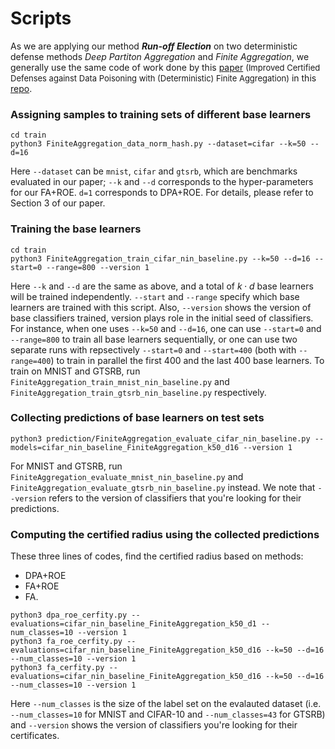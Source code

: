 # Scripts

As we are applying our method <b><i>Run-off Election</i></b> on two deterministic defense methods <i>Deep Partiton Aggregation</i> and <i>Finite Aggregation</i>, we generally use the same code of work done by this [paper](https://proceedings.mlr.press/v162/wang22m.html) <font size="2">(Improved Certified Defenses against Data Poisoning with (Deterministic) Finite Aggregation)</font> in this [repo](https://github.com/wangwenxiao/FiniteAggregation).

### Assigning samples to training sets of different base learners
```
cd train
python3 FiniteAggregation_data_norm_hash.py --dataset=cifar --k=50 --d=16
```
Here `--dataset` can be `mnist`, `cifar` and `gtsrb`, which are benchmarks evaluated in our paper; `--k` and `--d` corresponds to the hyper-parameters for our FA+ROE. `d=1` corresponds to DPA+ROE. For details, please refer to Section 3 of our paper.

### Training the base learners
```
cd train
python3 FiniteAggregation_train_cifar_nin_baseline.py --k=50 --d=16 --start=0 --range=800 --version 1
```
Here `--k` and `--d` are the same as above, and a total of $k\cdot d$ base learners will be trained independently. `--start` and `--range` specify which base learners are trained with this script. Also, `--version` shows the version of base classifiers trained, version plays role in the initial seed of classifiers.
For instance, when one uses `--k=50` and `--d=16`, one can use `--start=0` and `--range=800` to train all base learners sequentially, or one can use two separate runs with repsectively `--start=0` and `--start=400` (both with `--range=400`) to train in parallel the first 400 and the last 400 base learners.
To train on MNIST and GTSRB, run `FiniteAggregation_train_mnist_nin_baseline.py` and `FiniteAggregation_train_gtsrb_nin_baseline.py` respectively.


### Collecting predictions of base learners on test sets
```
python3 prediction/FiniteAggregation_evaluate_cifar_nin_baseline.py --models=cifar_nin_baseline_FiniteAggregation_k50_d16 --version 1
```
For MNIST and GTSRB, run `FiniteAggregation_evaluate_mnist_nin_baseline.py` and `FiniteAggregation_evaluate_gtsrb_nin_baseline.py` instead.
We note that `--version` refers to the version of classifiers that you're looking for their predictions.

### Computing the certified radius using the collected predictions
These three lines of codes, find the certified radius based on methods:
+ DPA+ROE
+ FA+ROE
+ FA.
```
python3 dpa_roe_cerfity.py --evaluations=cifar_nin_baseline_FiniteAggregation_k50_d1 --num_classes=10 --version 1
python3 fa_roe_cerfity.py --evaluations=cifar_nin_baseline_FiniteAggregation_k50_d16 --k=50 --d=16 --num_classes=10 --version 1
python3 fa_cerfity.py --evaluations=cifar_nin_baseline_FiniteAggregation_k50_d16 --k=50 --d=16 --num_classes=10 --version 1
```
Here `--num_classes` is the size of the label set on the evalauted dataset (i.e. `--num_classes=10` for MNIST and CIFAR-10 and `--num_classes=43` for GTSRB) and 
`--version` shows the version of classifiers you're looking for their certificates.